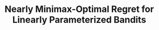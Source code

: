 ---
title: "Nearly Minimax-Optimal Regret for Linearly Parameterized Bandits"
authors: 'Yingkai Li, Yining Wang, Yuan Zhou'
type: '3' #1:conference; 2:journal; 3:both
year: '2023'
journal: 'IEEE Transactions on Information Theory'
conference: 'Conference on Learning Theory'
acronym: 'COLT'
conferenceyear: '2019'
link: 'https://arxiv.org/abs/1904.00242'
---